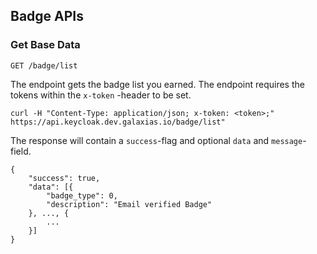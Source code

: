 ## Badge APIs

### Get Base Data

```
GET /badge/list
```

The endpoint gets the badge list you earned.
The endpoint requires the tokens within the `x-token` -header to be set.

```
curl -H "Content-Type: application/json; x-token: <token>;" https://api.keycloak.dev.galaxias.io/badge/list"
```

The response will contain a `success`-flag and optional `data` and `message`-field.

```
{
    "success": true,
    "data": [{
        "badge_type": 0,
        "description": "Email verified Badge"
    }, ..., {
        ...
    }]
}
```